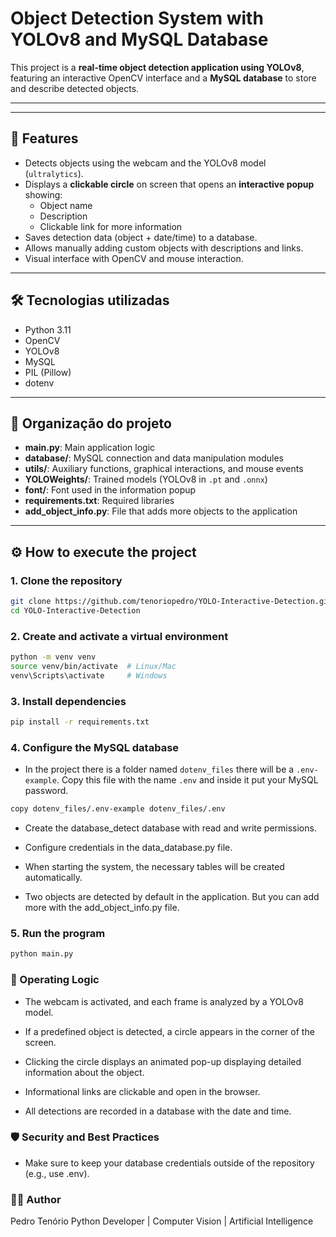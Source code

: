 # Object Detection System with YOLOv8 and MySQL Database

This project is a **real-time object detection application using YOLOv8**, featuring an interactive OpenCV interface and a **MySQL database** to store and describe detected objects.

---

<!-- ## 📸 Demonstração

> *Um exemplo visual pode ser adicionado aqui, como um GIF curto ou imagem da aplicação em execução.* -->

---

## 📸 Features

- Detects objects using the webcam and the YOLOv8 model (`ultralytics`).
- Displays a **clickable circle** on screen that opens an **interactive popup** showing:
  - Object name
  - Description
  - Clickable link for more information
- Saves detection data (object + date/time) to a database.
- Allows manually adding custom objects with descriptions and links.
- Visual interface with OpenCV and mouse interaction.

---

## 🛠️ Tecnologias utilizadas

- Python 3.11
- OpenCV
- YOLOv8 
- MySQL
- PIL (Pillow)
- dotenv


---

## 📂 Organização do projeto

- **main.py**: Main application logic
- **database/**: MySQL connection and data manipulation modules
- **utils/**: Auxiliary functions, graphical interactions, and mouse events
- **YOLOWeights/**: Trained models (YOLOv8 in `.pt` and `.onnx`)
- **font/**: Font used in the information popup
- **requirements.txt**: Required libraries
- **add_object_info.py**: File that adds more objects to the application

---

## ⚙️ How to execute the project


### 1. Clone the repository

```bash
git clone https://github.com/tenoriopedro/YOLO-Interactive-Detection.git
cd YOLO-Interactive-Detection
```

### 2. Create and activate a virtual environment

```bash
python -m venv venv
source venv/bin/activate  # Linux/Mac
venv\Scripts\activate     # Windows
```

### 3. Install dependencies

```bash
pip install -r requirements.txt
```

### 4. Configure the MySQL database

- In the project there is a folder named `dotenv_files` there will be a `.env-example`. Copy this file with the name `.env` and inside it put your MySQL password.

```bash
copy dotenv_files/.env-example dotenv_files/.env
```

- Create the database_detect database with read and write permissions.

- Configure credentials in the data_database.py file.

- When starting the system, the necessary tables will be created automatically.

- Two objects are detected by default in the application. But you can add more with the add_object_info.py file.

### 5. Run the program

```bash
python main.py
```

### 🧠 Operating Logic

- The webcam is activated, and each frame is analyzed by a YOLOv8 model.

- If a predefined object is detected, a circle appears in the corner of the screen.

- Clicking the circle displays an animated pop-up displaying detailed information about the object.

- Informational links are clickable and open in the browser.

- All detections are recorded in a database with the date and time.

### 🛡️ Security and Best Practices

- Make sure to keep your database credentials outside of the repository (e.g., use .env).


### 👨‍💻 Author

Pedro Tenório
Python Developer | Computer Vision | Artificial Intelligence